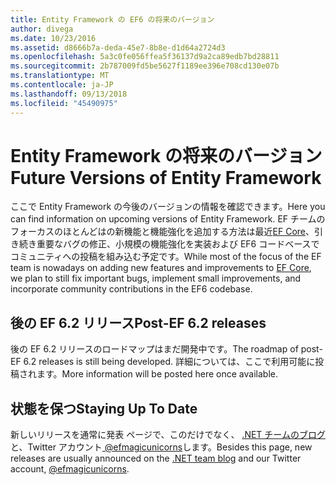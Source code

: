 ```yaml
---
title: Entity Framework の EF6 の将来のバージョン
author: divega
ms.date: 10/23/2016
ms.assetid: d8666b7a-deda-45e7-8b8e-d1d64a2724d3
ms.openlocfilehash: 5a3c0fe056ffea5f36137d9a2ca89edb7bd28811
ms.sourcegitcommit: 2b787009fd5be5627f1189ee396e708cd130e07b
ms.translationtype: MT
ms.contentlocale: ja-JP
ms.lasthandoff: 09/13/2018
ms.locfileid: "45490975"
---
```

# <a name="future-versions-of-entity-framework"></a><span data-ttu-id="4a0c9-102">Entity Framework の将来のバージョン</span><span class="sxs-lookup"><span data-stu-id="4a0c9-102">Future Versions of Entity Framework</span></span> 
<span data-ttu-id="4a0c9-103">ここで Entity Framework の今後のバージョンの情報を確認できます。</span><span class="sxs-lookup"><span data-stu-id="4a0c9-103">Here you can find information on upcoming versions of Entity Framework.</span></span>
<span data-ttu-id="4a0c9-104">EF チームのフォーカスのほとんどはの新機能と機能強化を追加する方法は最近[EF Core](https://docs.microsoft.com/en-us/ef/core/index)、引き続き重要なバグの修正、小規模の機能強化を実装および EF6 コードベースでコミュニティへの投稿を組み込む予定です。</span><span class="sxs-lookup"><span data-stu-id="4a0c9-104">While most of the focus of the EF team is nowadays on adding new features and improvements to [EF Core](https://docs.microsoft.com/en-us/ef/core/index), we plan to  still fix important bugs, implement small improvements, and incorporate community contributions in the EF6 codebase.</span></span>

## <a name="post-ef-62-releases"></a><span data-ttu-id="4a0c9-105">後の EF 6.2 リリース</span><span class="sxs-lookup"><span data-stu-id="4a0c9-105">Post-EF 6.2 releases</span></span>

<span data-ttu-id="4a0c9-106">後の EF 6.2 リリースのロードマップはまだ開発中です。</span><span class="sxs-lookup"><span data-stu-id="4a0c9-106">The roadmap of post-EF 6.2 releases is still being developed.</span></span> <span data-ttu-id="4a0c9-107">詳細については、ここで利用可能に投稿されます。</span><span class="sxs-lookup"><span data-stu-id="4a0c9-107">More information will be posted here once available.</span></span>
 
## <a name="staying-up-to-date"></a><span data-ttu-id="4a0c9-108">状態を保つ</span><span class="sxs-lookup"><span data-stu-id="4a0c9-108">Staying Up To Date</span></span>  
  
<span data-ttu-id="4a0c9-109">新しいリリースを通常に発表 ページで、このだけでなく、 [.NET チームのブログ](https://blogs.msdn.microsoft.com/dotnet/tag/entity-framework/)と、Twitter アカウント[ @efmagicunicorns](http://twitter.com/efmagicunicorns)します。</span><span class="sxs-lookup"><span data-stu-id="4a0c9-109">Besides this page, new releases are usually announced on the [.NET team blog](https://blogs.msdn.microsoft.com/dotnet/tag/entity-framework/) and our Twitter account, [@efmagicunicorns](http://twitter.com/efmagicunicorns).</span></span>
  